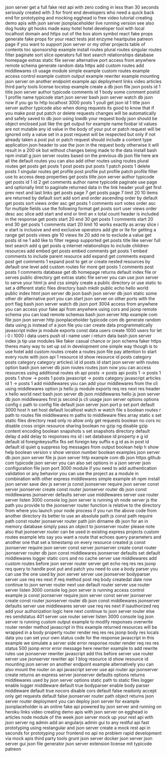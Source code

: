 json server get a full fake rest api with zero coding in less than 30 seconds seriously created with 3 for front end developers who need a quick back end for prototyping and mocking egghead io free video tutorial creating demo apis with json server jsonplaceholder live running version see also dog husky git hooks made easy hotel hotel developer tool with local localhost domain and https out of the box atom symbol react fake props generate fake props for your react tests jest enzyme heartpulse patreon page if you want to support json server or my other projects table of contents toc sponsorship example install routes plural routes singular routes filter paginate sort slice operators full text search relationships database homepage extras static file server alternative port access from anywhere remote schema generate random data https add custom routes add middlewares cli usage module simple example custom routes example access control example custom output example rewriter example mounting json server on another endpoint example api deployment links video articles third party tools license tocstop example create a db json file json posts id 1 title json server author typicode comments id 1 body some comment postid 1 profile name typicode start json server bash json server watch db json now if you go to http localhost 3000 posts 1 youll get json id 1 title json server author typicode also when doing requests its good to know that if you make post put patch or delete requests changes will be automatically and safely saved to db json using lowdb your request body json should be object enclosed just like the get output for example name foobar id values are not mutable any id value in the body of your put or patch request will be ignored only a value set in a post request will be respected but only if not already taken a post put or patch request should include a content type application json header to use the json in the request body otherwise it will result in a 200 ok but without changes being made to the data install bash npm install g json server routes based on the previous db json file here are all the default routes you can also add other routes using routes plural routes get posts get posts 1 post posts put posts 1 patch posts 1 delete posts 1 singular routes get profile post profile put profile patch profile filter use to access deep properties get posts title json server author typicode get posts id 1 id 2 get comments author name typicode paginate use page and optionally limit to paginate returned data in the link header youll get first prev next and last links get posts page 7 get posts page 7 limit 20 10 items are returned by default sort add sort and order ascending order by default get posts sort views order asc get posts 1 comments sort votes order asc for multiple fields use the following format get posts sort user views order desc asc slice add start and end or limit an x total count header is included in the response get posts start 20 end 30 get posts 1 comments start 20 end 30 get posts 1 comments start 20 limit 10 works exactly as array slice i e start is inclusive and end exclusive operators add gte or lte for getting a range get posts views gte 10 views lte 20 add ne to exclude a value get posts id ne 1 add like to filter regexp supported get posts title like server full text search add q get posts q internet relationships to include children resources add embed get posts embed comments get posts 1 embed comments to include parent resource add expand get comments expand post get comments 1 expand post to get or create nested resources by default one level add custom routes for more get posts 1 comments post posts 1 comments database get db homepage returns default index file or serves public directory get extras static file server you can use json server to serve your html js and css simply create a public directory or use static to set a different static files directory bash mkdir public echo hello world public index html json server db json bash json server db json static some other dir alternative port you can start json server on other ports with the port flag bash json server watch db json port 3004 access from anywhere you can access your fake api from anywhere using cors and jsonp remote schema you can load remote schemas bash json server http example com file json json server http jsonplaceholder typicode com db generate random data using js instead of a json file you can create data programmatically javascript index js module exports const data users create 1000 users for let i 0 i 1000 i data users push id i name user i return data bash json server index js tip use modules like faker casual chance or json schema faker https theres many way to set up ssl in development one simple way though is to use hotel add custom routes create a routes json file pay attention to start every route with json api 1 resource id show resource id posts category posts category category articles\\ id id posts id start json server with routes option bash json server db json routes routes json now you can access resources using additional routes sh api posts → posts api posts 1 → posts 1 posts 1 show → posts 1 posts javascript → posts category javascript articles id 1 → posts 1 add middlewares you can add your middlewares from the cli using middlewares option js hello js module exports req res next res header x hello world next bash json server db json middlewares hello js json server db json middlewares first js second js cli usage json server options options config c path to config file default json server json port p set port default 3000 host h set host default localhost watch w watch file s boolean routes r path to routes file middlewares m paths to middleware files array static s set static files directory read only ro allow only get requests boolean no cors nc disable cross origin resource sharing boolean no gzip ng disable gzip content encoding boolean snapshots s set snapshots directory default delay d add delay to responses ms id i set database id property e g id default id foreignkeysuffix fks set foreign key suffix e g id as in post id default id quiet q suppress log messages from output boolean help h show help boolean version v show version number boolean examples json server db json json server file js json server http example com db json https github com typicode json server you can also set options in a json server json configuration file json port 3000 module if you need to add authentication validation or any behavior you can use the project as a module in combination with other express middlewares simple example sh npm install json server save dev js server js const jsonserver require json server const server jsonserver create const router jsonserver router db json const middlewares jsonserver defaults server use middlewares server use router server listen 3000 console log json server is running sh node server js the path you provide to the jsonserver router function is relative to the directory from where you launch your node process if you run the above code from another directory its better to use an absolute path js const path require path const router jsonserver router path join dirname db json for an in memory database simply pass an object to jsonserver router please note also that jsonserver router can be used in existing express projects custom routes example lets say you want a route that echoes query parameters and another one that set a timestamp on every resource created js const jsonserver require json server const server jsonserver create const router jsonserver router db json const middlewares jsonserver defaults set default middlewares logger static cors and no cache server use middlewares add custom routes before json server router server get echo req res res jsonp req query to handle post put and patch you need to use a body parser you can use the one used by json server server use jsonserver bodyparser server use req res next if req method post req body createdat date now continue to json server router next use default router server use router server listen 3000 console log json server is running access control example js const jsonserver require json server const server jsonserver create const router jsonserver router db json const middlewares jsonserver defaults server use middlewares server use req res next if isauthorized req add your authorization logic here next continue to json server router else res sendstatus 401 server use router server listen 3000 console log json server is running custom output example to modify responses overwrite router render method javascript in this example returned resources will be wrapped in a body property router render req res res jsonp body res locals data you can set your own status code for the response javascript in this example we simulate a server side error response router render req res res status 500 jsonp error error message here rewriter example to add rewrite rules use jsonserver rewriter javascript add this before server use router server use jsonserver rewriter api 1 blog resource id show resource id mounting json server on another endpoint example alternatively you can also mount the router on api javascript server use api router api jsonserver create returns an express server jsonserver defaults options returns middlewares used by json server options static path to static files logger enable logger middleware default true bodyparser enable body parser middleware default true nocors disable cors default false readonly accept only get requests default false jsonserver router path object returns json server router deployment you can deploy json server for example jsonplaceholder is an online fake api powered by json server and running on heroku links video creating demo apis with json server on egghead io articles node module of the week json server mock up your rest api with json server ng admin add an angularjs admin gui to any restful api fast prototyping using restangular and json server create a mock rest api in seconds for prototyping your frontend no api no problem rapid development via mock apis third party tools grunt json server docker json server json server gui json file generator json server extension license mit typicode patreon